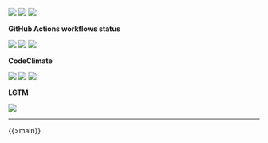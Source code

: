 ![](https://img.shields.io/github/package-json/v/kaskadi/auth-api)
![](https://img.shields.io/badge/code--style-standard-blue)
![](https://img.shields.io/github/license/kaskadi/auth-api?color=blue)

**GitHub Actions workflows status**

[![](https://img.shields.io/github/workflow/status/kaskadi/auth-api/deploy?label=deployed&logo=Amazon%20AWS)](https://github.com/kaskadi/auth-api/actions?query=workflow%3Adeploy)
[![](https://img.shields.io/github/workflow/status/kaskadi/auth-api/build?label=build&logo=mocha)](https://github.com/kaskadi/auth-api/actions?query=workflow%3Abuild)
[![](https://img.shields.io/github/workflow/status/kaskadi/auth-api/syntax-check?label=syntax-check&logo=serverless)](https://github.com/kaskadi/auth-api/actions?query=workflow%3Asyntax-check)

**CodeClimate**

[![](https://img.shields.io/codeclimate/maintainability/kaskadi/auth-api?label=maintainability&logo=Code%20Climate)](https://codeclimate.com/github/kaskadi/auth-api)
[![](https://img.shields.io/codeclimate/tech-debt/kaskadi/auth-api?label=technical%20debt&logo=Code%20Climate)](https://codeclimate.com/github/kaskadi/auth-api)
[![](https://img.shields.io/codeclimate/coverage/kaskadi/auth-api?label=test%20coverage&logo=Code%20Climate)](https://codeclimate.com/github/kaskadi/auth-api)

**LGTM**

[![](https://img.shields.io/lgtm/grade/javascript/github/kaskadi/auth-api?label=code%20quality&logo=LGTM)](https://lgtm.com/projects/g/kaskadi/auth-api/?mode=list&logo=LGTM)

<!-- You can add badges inside of this section if you'd like -->

****

<!-- automatically generated documentation will be placed in here -->
{{>main}}
<!-- automatically generated documentation will be placed in here -->

<!-- You can customize this template as you'd like! -->
